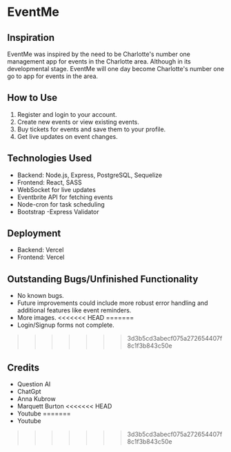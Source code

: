 # EventMe

## Inspiration
EventMe was inspired by the need to be Charlotte's number one management app for events in the Charlotte area. Although in its developmental stage. EventMe will one day become Charlotte's number one go to app for events in the area.

## How to Use
1. Register and login to your account.
2. Create new events or view existing events.
3. Buy tickets for events and save them to your profile.
4. Get live updates on event changes.

## Technologies Used
- Backend: Node.js, Express, PostgreSQL, Sequelize
- Frontend: React, SASS
- WebSocket for live updates
- Eventbrite API for fetching events
- Node-cron for task scheduling
- Bootstrap
-Express Validator
## Deployment
- Backend: Vercel
- Frontend: Vercel

## Outstanding Bugs/Unfinished Functionality
- No known bugs.
- Future improvements could include more robust error handling and additional features like event reminders.
- More images.
<<<<<<< HEAD
=======
- Login/Signup forms not complete.
  
>>>>>>> 3d3b5cd3abecf075a272654407f8c1f3b843c50e

## Credits
- Question AI
- ChatGpt
- Anna Kubrow
- Marquett Burton
<<<<<<< HEAD
- Youtube
=======
- Youtube
>>>>>>> 3d3b5cd3abecf075a272654407f8c1f3b843c50e
